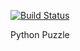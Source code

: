 [![Build Status](https://travis-ci.org/aachi-yang/pyexam.svg?branch=master)](https://travis-ci.org/aachi-yang/pyexam)

Python Puzzle

